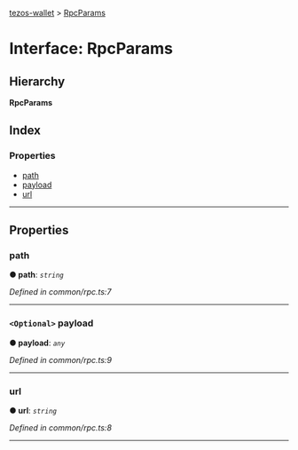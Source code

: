 [tezos-wallet](../README.md) > [RpcParams](../interfaces/rpcparams.md)

# Interface: RpcParams

## Hierarchy

**RpcParams**

## Index

### Properties

* [path](rpcparams.md#path)
* [payload](rpcparams.md#payload)
* [url](rpcparams.md#url)

---

## Properties

<a id="path"></a>

###  path

**● path**: *`string`*

*Defined in common/rpc.ts:7*

___
<a id="payload"></a>

### `<Optional>` payload

**● payload**: *`any`*

*Defined in common/rpc.ts:9*

___
<a id="url"></a>

###  url

**● url**: *`string`*

*Defined in common/rpc.ts:8*

___

